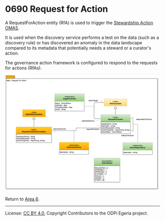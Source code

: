 <!-- SPDX-License-Identifier: CC-BY-4.0 -->
<!-- Copyright Contributors to the ODPi Egeria project. -->

# 0690 Request for Action

A RequestForAction entity (RfA) is used to trigger the
[Stewardship Action OMAS](../../../open-metadata-implementation/access-services/stewardship-action).

It is used when the discovery service performs a test on the
data (such as a discovery rule) or has discovered an anomaly in
the data landscape compared to its metadata that potentially needs
a steward or a curator's action.

The governance action framework is configured to
respond to the requests for actions (RfAs).

![UML](0690-Request-for-Action.png#pagewidth)


Return to [Area 6](Area-6-models.md).

----
License: [CC BY 4.0](https://creativecommons.org/licenses/by/4.0/),
Copyright Contributors to the ODPi Egeria project.